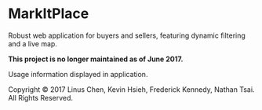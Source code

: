 # MarkItPlace
Robust web application for buyers and sellers, featuring dynamic filtering and
a live map.

**This project is no longer maintained as of June 2017.**

Usage information displayed in application.

Copyright © 2017 Linus Chen, Kevin Hsieh, Frederick Kennedy, Nathan Tsai. All
Rights Reserved.
